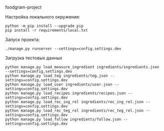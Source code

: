 foodgram-project

Настройка локального окружения:

```shell
python -m pip install --upgrade pip
pip install -r requirements/local.txt
```

Запуск проекта:

```shell
./manage.py runserver --settings=config.settings.dev
```

Загрузка тестовых данных

```shell
python manage.py load_measure_ingredient ingredients/ingredients.json --settings=config.settings.dev
python manage.py load_teg ingredients/teg.json --settings=config.settings.dev
python manage.py load_user ingredients/user.json --settings=config.settings.dev
python manage.py load_recipes ingredients/recipes.json --settings=config.settings.dev
python manage.py load_rec_ing_rel ingredients/rec_ing_rel.json --settings=config.settings.dev
python manage.py load_rec_teg_rel ingredients/rec_teg_rel.json --settings=config.settings.dev
python manage.py load_follow ingredients/follow.json --settings=config.settings.dev


```